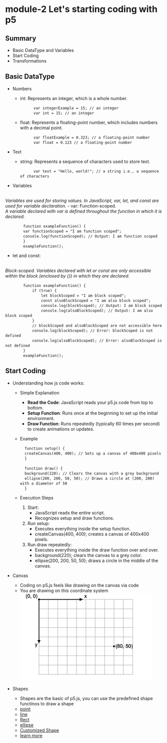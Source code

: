# module-2 Let's starting coding with p5

## Summary
- Basic DataType and Variables 
- Start Coding
- Transformations

## Basic DataType
- Numbers
    - int: Represents an integer, which is a whole number.
            <BR>
            
                var integerExample = 15; // an integer 
                var int = 15; // an integer
            
    - float: Represents a floating-point number, which includes numbers with a decimal point.
        <BR>
           
                var floatExample = 0.323; // a floating-point number 
                var float = 0.123 // a floating-point number
          
- Text
    - string: Represents a sequence of characters used to store text.
            <BR>
            
                var text = "Hello, world!"; // a string i.e., a sequence of characters
           
- Variables
<br>
<em>Variables are used for storing values. In JavaScript, var, let, and const are used for variable declaration.</em>
- var: Function-scoped. 
<br>
<em>A variable declared with var is defined throughout the function in which it is declared.</em>
<br>

            
            function exampleFunction() {
            var functionScoped = "I am function scoped";
            console.log(functionScoped); // Output: I am function scoped
            }
            exampleFunction();



- let and const: 
<br>
<em>Block-scoped. Variables declared with let or const are only accessible within the block (enclosed by {}) in which they are declared.</em>

            function exampleFunction() {
                if (true) {
                    let blockScoped = "I am block scoped";
                    const alsoBlockScoped = "I am also block scoped";
                    console.log(blockScoped); // Output: I am block scoped
                    console.log(alsoBlockScoped); // Output: I am also block scoped
                }
                // blockScoped and alsoBlockScoped are not accessible here
                console.log(blockScoped); // Error: blockScoped is not defined
                console.log(alsoBlockScoped); // Error: alsoBlockScoped is not defined
            }
            exampleFunction();
     

## Start Coding

- Understanding how js code works:
    - Simple Explanation
        - <b>Read the Code</b>: JavaScript reads your p5.js code from top to bottom.
        - <b>Setup Function</b>: Runs once at the beginning to set up the initial environment.
        - <b>Draw Function</b>: Runs repeatedly (typically 60 times per second) to create animations or updates.
    - Example

            function setup() {
            createCanvas(400, 400); // Sets up a canvas of 400x400 pixels
            }

            function draw() {
            background(220); // Clears the canvas with a grey background
            ellipse(200, 200, 50, 50); // Draws a circle at (200, 200) with a diameter of 50
            }

    - Execution Steps
        1. Start:
            - JavaScript reads the entire script.
            - Recognizes setup and draw functions.
        2. Run setup:        
            - Executes everything inside the setup function.
            - createCanvas(400, 400); creates a canvas of 400x400 pixels.
        3. Run draw repeatedly:
            - Executes everything inside the draw function over and over.
            - background(220); clears the canvas to a grey color.
            - ellipse(200, 200, 50, 50); draws a circle in the middle of the canvas.

- Canvas
    - Coding on p5.js feels like drawing on the canvas via code
    - You are drawing on this coordinate system
    ![p5.js editor](data/img/coordinates.png)

- Shapes
    - Shapes are the basic of p5.js, you can use the predefined shape functinos to draw a shape
    - [point](https://p5js.org/reference/p5/point/)
    - [line](https://p5js.org/reference/p5/line/)
    - [Rect](https://p5js.org/reference/p5/rect/)
    - [ellipse](https://p5js.org/reference/p5/ellipse/)
    - [Customized Shape](https://p5js.org/reference/p5/beginShape/)
    - [learn more](https://p5js.org/reference/)